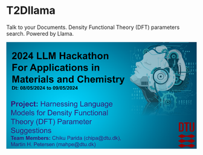 # T2Dllama
Talk to your Documents. Density Functional Theory (DFT) parameters search. Powered by Llama.

![Cover Image](/assets/banner.png)

